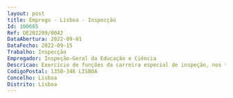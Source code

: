 ```yaml
--- 
layout: post
title: Emprego - Lisboa - Inspecção
Id: 100685
Ref: OE202209/0042
DataAbertura: 2022-09-01
DataFecho: 2022-09-15
Trabalho: Inspecção
Empregador: Inspeção-Geral da Educação e Ciência
Descricao: Exercício de funções da carreira especial de inspeção, nos termos do disposto no artigo 10.º do Decreto Lei n.º 170 2009, de 3 de agosto, e no n.º 2 do artigo 2.º do Decreto Regulamentar n.º 15 2012, de 27 de janeiro.
CodigoPostal: 1350-346 LISBOA
Concelho: Lisboa
Distrito: Lisboa
--- 
```

